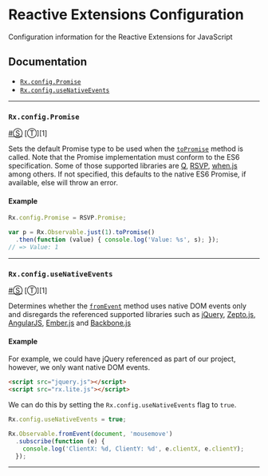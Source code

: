 # Reactive Extensions Configuration #

Configuration information for the Reactive Extensions for JavaScript

## Documentation ##

- [`Rx.config.Promise`](#rxconfigpromise)
- [`Rx.config.useNativeEvents`](#rxconfigusenativeevents)

* * *

### <a id="rxconfigpromise"></a>`Rx.config.Promise`
<a href="#rxconfigpromise">#</a>[&#x24C8;](https://github.com/Reactive-Extensions/RxJS/blob/master/src/core/basicheader.js "View in source") [&#x24C9;][1]

Sets the default Promise type to be used when the [`toPromise`](https://github.com/Reactive-Extensions/RxJS/tree/master/doc/api/core/operators/topromise.md) method is called.  Note that the Promise implementation must conform to the ES6 specification.  Some of those supported libraries are [Q](https://github.com/kriskowal/q), [RSVP](https://github.com/tildeio/rsvp.js), [when.js](https://github.com/cujojs/when) among others.  If not specified, this defaults to the native ES6 Promise, if available, else will throw an error.

#### Example

```js
Rx.config.Promise = RSVP.Promise;

var p = Rx.Observable.just(1).toPromise()
  .then(function (value) { console.log('Value: %s', s); });
// => Value: 1
```
* * *

### <a id="rxconfigusenativeevents"></a>`Rx.config.useNativeEvents`
<a href="#rxconfigusenativeevents">#</a>[&#x24C8;](https://github.com/Reactive-Extensions/RxJS/blob/master/src/core/linq/observable/fromevent.js "View in source") [&#x24C9;][1]

Determines whether the [`fromEvent`](https://github.com/Reactive-Extensions/RxJS/tree/master/doc/api/core/operators/fromevent.md) method uses native DOM events only and disregards the referenced supported libraries such as [jQuery](http://jquery.com/), [Zepto.js](http://zeptojs.com/), [AngularJS](https://angularjs.org/), [Ember.js](http://emberjs.com/) and [Backbone.js](http://backbonejs.org)

#### Example

For example, we could have jQuery referenced as part of our project, however, we only want native DOM events.

```html
<script src="jquery.js"></script>
<script src="rx.lite.js"></script>
```

We can do this by setting the `Rx.config.useNativeEvents` flag to `true`.

```js
Rx.config.useNativeEvents = true;

Rx.Observable.fromEvent(document, 'mousemove')
  .subscribe(function (e) {
    console.log('ClientX: %d, ClientY: %d', e.clientX, e.clientY);
  });
```
* * *
